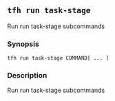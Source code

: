 ## `tfh run task-stage`

Run run task-stage subcommands

### Synopsis

    tfh run task-stage COMMAND[ ... ]

### Description

Run run task-stage subcommands

